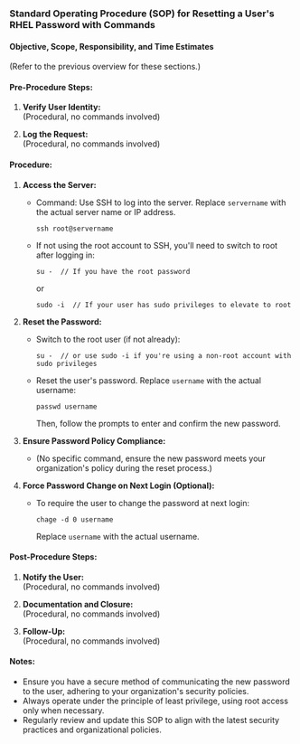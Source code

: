 ### Standard Operating Procedure (SOP) for Resetting a User's RHEL Password with Commands

#### Objective, Scope, Responsibility, and Time Estimates
(Refer to the previous overview for these sections.)

#### Pre-Procedure Steps:
1. **Verify User Identity:**  
   (Procedural, no commands involved)

2. **Log the Request:**  
   (Procedural, no commands involved)

#### Procedure:

1. **Access the Server:**
   - Command: Use SSH to log into the server. Replace `servername` with the actual server name or IP address.
     ```
     ssh root@servername
     ```
   - If not using the root account to SSH, you'll need to switch to root after logging in:
     ```
     su -  // If you have the root password
     ```
     or
     ```
     sudo -i  // If your user has sudo privileges to elevate to root
     ```

2. **Reset the Password:**
   - Switch to the root user (if not already):
     ```
     su -  // or use sudo -i if you're using a non-root account with sudo privileges
     ```
   - Reset the user's password. Replace `username` with the actual username:
     ```
     passwd username
     ```
     Then, follow the prompts to enter and confirm the new password.

3. **Ensure Password Policy Compliance:**
   - (No specific command, ensure the new password meets your organization's policy during the reset process.)

4. **Force Password Change on Next Login (Optional):**
   - To require the user to change the password at next login:
     ```
     chage -d 0 username
     ```
     Replace `username` with the actual username.

#### Post-Procedure Steps:

1. **Notify the User:**  
   (Procedural, no commands involved)

2. **Documentation and Closure:**  
   (Procedural, no commands involved)

3. **Follow-Up:**  
   (Procedural, no commands involved)

#### Notes:
- Ensure you have a secure method of communicating the new password to the user, adhering to your organization's security policies.
- Always operate under the principle of least privilege, using root access only when necessary.
- Regularly review and update this SOP to align with the latest security practices and organizational policies.

